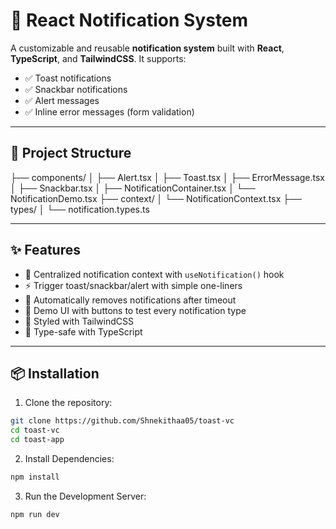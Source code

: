 # 🚀 React Notification System

A customizable and reusable **notification system** built with **React**, **TypeScript**, and **TailwindCSS**. It supports:

- ✅ Toast notifications  
- ✅ Snackbar notifications  
- ✅ Alert messages  
- ✅ Inline error messages (form validation)

---

## 📂 Project Structure

├── components/
│   ├── Alert.tsx
│   ├── Toast.tsx
│   ├── ErrorMessage.tsx
│   ├── Snackbar.tsx
│   ├── NotificationContainer.tsx
│   └── NotificationDemo.tsx
├── context/
│   └── NotificationContext.tsx
├── types/
│   └── notification.types.ts

---

## ✨ Features

- 🎯 Centralized notification context with `useNotification()` hook  
- ⚡ Trigger toast/snackbar/alert with simple one-liners  
- 🧼 Automatically removes notifications after timeout  
- 🧪 Demo UI with buttons to test every notification type  
- 💅 Styled with TailwindCSS  
- 🔐 Type-safe with TypeScript

---

## 📦 Installation

1. Clone the repository:

```bash
git clone https://github.com/Shnekithaa05/toast-vc
cd toast-vc
cd toast-app
```

2. Install Dependencies:

```bash
npm install
```

3. Run the Development Server:

```bash
npm run dev
```

